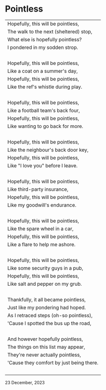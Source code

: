 # Pointless

|             |
| :-----------|
| Hopefully, this will be pointless, |
| The walk to the next (sheltered) stop, |
| What else is hopefully pointless? |
| I pondered in my sodden strop. |
| &nbsp; |
| Hopefully, this will be pointless, |
| Like a coat on a summer's day, |
| Hopefully, this will be pointless, |
| Like the ref's whistle during play. |
| &nbsp; |
| Hopefully, this will be pointless, |
| Like a football team's back four, |
| Hopefully, this will be pointless, |
| Like wanting to go back for more. |
| &nbsp; |
| Hopefully, this will be pointless, |
| Like the neighbour's back door key, |
| Hopefully, this will be pointless, |
| Like "I love you" before I leave. |
| &nbsp; |
| Hopefully, this will be pointless, |
| Like third-party insurance, |
| Hopefully, this will be pointless, |
| Like my goodwill's endurance. |
| &nbsp; |
| Hopefully, this will be pointless, |
| Like the spare wheel in a car, |
| Hopefully, this will be pointless, |
| Like a flare to help me ashore. |
| &nbsp; |
| Hopefully, this will be pointless, |
| Like some security guys in a pub, |
| Hopefully, this will be pointless, |
| Like salt and pepper on my grub. |
| &nbsp; |
| Thankfully, it all became pointless, |
| Just like my pondering had hoped. |
| As I retraced steps (oh-so pointless), |
| 'Cause I spotted the bus up the road, |
| &nbsp; |
| And however hopefully pointless, |
| The things on this list may appear, |
| They're never actually pointless, |
| 'Cause they comfort by just being there. |
| &nbsp; |

23 December, 2023
